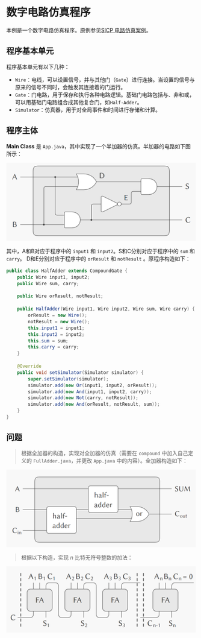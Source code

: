 # 数字电路仿真程序

本例是一个数字电路仿真程序。原例参见[SICP 电路仿真案例](https://sarabander.github.io/sicp/html/3_002e3.xhtml#g_t3_002e3_002e4)。

## 程序基本单元

程序基本单元有以下几种：

- `Wire`：电线，可以设置信号，并与其他门（`Gate`）进行连接。当设置的信号与原来的信号不同时，会触发其连接着的门运行。
- `Gate`：门电路，用于保存和执行各种电路逻辑。基础门电路包括与、非和或，可以用基础门电路组合成其他复合门，如`Half-Adder`。
- `Simulator`：仿真器，用于对全局事件和时间进行存储和计算。

## 程序主体

**Main Class** 是 `App.java`，其中实现了一个半加器的仿真。半加器的电路如下图所示：

![Half-Adder](https://raw.githubusercontent.com/pdcxs/java-class-material/main/examples/digit-circuit/imgs/half-adder.png)

其中，A和B对应于程序中的 `input1` 和 `input2`。S和C分别对应于程序中的 `sum` 和 `carry`。 D和E分别对应于程序中的 `orResult` 和 `notResult` 。原程序构造如下：

```java
public class HalfAdder extends CompoundGate {
    public Wire input1, input2;
    public Wire sum, carry;

    public Wire orResult, notResult;

    public HalfAdder(Wire input1, Wire input2, Wire sum, Wire carry) {
        orResult = new Wire();
        notResult = new Wire();
        this.input1 = input1;
        this.input2 = input2;
        this.sum = sum;
        this.carry = carry;
    }

    @Override
    public void setSimulator(Simulator simulator) {
        super.setSimulator(simulator);
        simulator.add(new Or(input1, input2, orResult));
        simulator.add(new And(input1, input2, carry));
        simulator.add(new Not(carry, notResult));
        simulator.add(new And(orResult, notResult, sum));
    }
}
```

## 问题

> 根据全加器的构造，实现对全加器的仿真（需要在 `compound` 中加入自己定义的 `FullAdder.java`，并更改 `App.java` 中的内容）。全加器构造如下：

![Full-Adder](https://raw.githubusercontent.com/pdcxs/java-class-material/main/examples/digit-circuit/imgs/full-adder.png)

> 根据以下构造，实现 $n$ 比特无符号整数的加法：

![Ripple-Carry Adder](https://raw.githubusercontent.com/pdcxs/java-class-material/main/examples/digit-circuit/imgs/ripple-carry-adder.png)
